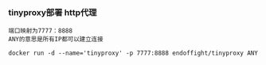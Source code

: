 ### tinyproxy部署 http代理
```
端口映射为7777：8888
ANY的意思是所有IP都可以建立连接
```
```
docker run -d --name='tinyproxy' -p 7777:8888 endoffight/tinyproxy ANY
```
